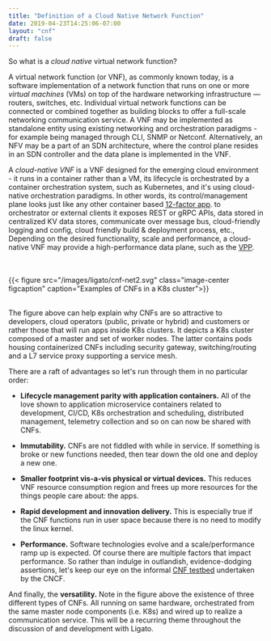 ```yaml
---
title: "Definition of a Cloud Native Network Function"
date: 2019-04-23T14:25:06-07:00
layout: "cnf"
draft: false
---
```


So what is a *cloud native* virtual network function?

 

A virtual network function (or VNF), as commonly known today, is a software
implementation of a network function that runs on one or more *virtual 
machines* (VMs) on top of the hardware networking infrastructure — routers,
switches, etc. Individual virtual network functions can be connected or
combined together as building blocks to offer a full-scale networking 
communication service. A VNF may be implemented as standalone entity using
existing networking and orchestration paradigms - for example being 
managed through CLI, SNMP or Netconf. Alternatively, an NFV may be a part
of an SDN architecture, where the control plane resides in an SDN 
controller and the data plane is implemented in the VNF.



A *cloud-native VNF* is a VNF designed for the emerging cloud environment -
it runs in a container rather than a VM, its lifecycle is orchestrated 
by a container orchestration system, such as Kubernetes, and it's using
cloud-native orchestration paradigms. In other words, its control/management
plane looks just like any other container based [12-factor app](https://12factor.net). to 
orchestrator or external clients it exposes REST or gRPC APIs, data stored
in centralized KV data stores, communicate over message bus, cloud-friendly
logging and config, cloud friendly build & deployment process, etc.,
Depending on the desired functionality, scale and performance, a cloud-
native VNF may provide a high-performance data plane, such as the [VPP](https://fd.io).
<br />
<br />
<br />

{{< figure src="/images/ligato/cnf-net2.svg" class="image-center figcaption" caption="Examples of CNFs in a K8s cluster">}}

<br />
The figure above can help explain why CNFs are so attractive to developers, cloud operators (public, private or hybrid) and customers or rather those that will run apps inside K8s clusters. It depicts a K8s cluster composed of a master and set of worker nodes. The latter contains pods housing containerized CNFs including security gateway, switching/routing and a L7 service proxy supporting a service mesh. 

There are a raft of advantages so let's run through them in no particular order:

* __Lifecycle management parity with application containers.__ All of the love shown to application microservice containers related to development, CI/CD, K8s orchestration and scheduling, distributed management, telemetry collection and so on can now be shared with CNFs.

* __Immutability.__ CNFs are not fiddled with while in service. If something is broke or new functions needed, then tear down the old one and deploy a new one.

* __Smaller footprint vis-a-vis physical or virtual devices.__ This reduces VNF resource consumption region and frees up more resources for the things people care about: the apps.

* __Rapid development and innovation delivery.__ This is especially true if the CNF functions run in user space because there is no need to modify the linux kernel.

* __Performance.__ Software technologies evolve and a scale/performance ramp up is expected. Of course there are multiple factors that impact performance. So rather than indulge in outlandish, evidence-dodging assertions, let's keep our eye on the informal [CNF testbed](https://github.com/cncf/cnf-testbed) undertaken by the CNCF.

And finally, the __versatility.__ Note in the figure above the existence of three different types of CNFs. All running on same hardware, orchestrated from the same master node components (i.e. K8s) and wired up to realize a communication service. This will be a recurring theme throughout the discussion of and development with Ligato.

